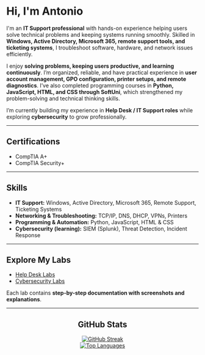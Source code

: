 # Hi, I'm Antonio

I'm an **IT Support professional** with hands-on experience helping users solve technical problems and keeping systems running smoothly. Skilled in **Windows, Active Directory, Microsoft 365, remote support tools, and ticketing systems**, I troubleshoot software, hardware, and network issues efficiently.  

I enjoy **solving problems, keeping users productive, and learning continuously**. I’m organized, reliable, and have practical experience in **user account management, GPO configuration, printer setups, and remote diagnostics**. I’ve also completed programming courses in **Python, JavaScript, HTML, and CSS through SoftUni**, which strengthened my problem-solving and technical thinking skills.  

I’m currently building my experience in **Help Desk / IT Support roles** while exploring **cybersecurity** to grow professionally.

---

## Certifications
- CompTIA A+
- CompTIA Security+

---

## Skills
- **IT Support:** Windows, Active Directory, Microsoft 365, Remote Support, Ticketing Systems  
- **Networking & Troubleshooting:** TCP/IP, DNS, DHCP, VPNs, Printers  
- **Programming & Automation:** Python, JavaScript, HTML & CSS  
- **Cybersecurity (learning):** SIEM (Splunk), Threat Detection, Incident Response  

---

## Explore My Labs
- [Help Desk Labs](https://github.com/ghost-aHVudGVy/Help-Desk-Labs)  
- [Cybersecurity Labs](https://github.com/ghost-aHVudGVy/Cybersecurity-Labs)  

Each lab contains **step-by-step documentation with screenshots and explanations**.

---
<div align="center">

## GitHub Stats
[![GitHub Streak](http://github-readme-streak-stats.herokuapp.com?user=ghost-aHVudGVy&theme=dark&background=000000)](https://git.io/streak-stats)  
[![Top Languages](https://github-readme-stats.vercel.app/api/top-langs/?username=ghost-aHVudGVy&layout=compact&theme=vision-friendly-dark)](https://github.com/anuraghazra/github-readme-stats)
</div>
